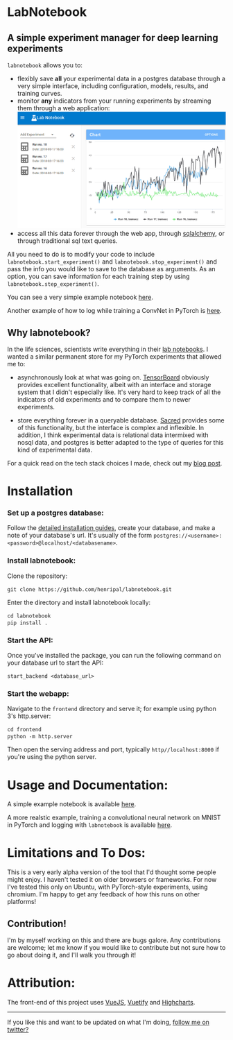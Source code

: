 # LabNotebook
## A simple experiment manager for deep learning experiments

`labnotebook` allows you to:
- flexibly save **all** your experimental data in a postgres database through a very simple interface, including configuration, models, results, and training curves.
- monitor **any** indicators from your running experiments by streaming them through a web application:
![](./nbs/img/labnotebook.gif)
- access all this data forever through the web app, through [sqlalchemy](https://www.sqlalchemy.org/), or through traditional sql text queries.

All you need to do is to modify your code to include `labnotebook.start_experiment()` and `labnotebook.stop_experiment()` and pass the info you would like to save to the database as arguments. As an option, you can save information for each training step by using `labnotebook.step_experiment()`.

You can see a very simple example notebook [here](./nbs/basic_usage.ipynb).

Another example of how to log while training a ConvNet in PyTorch is [here](./nbs/mnist.ipynb).

## Why labnotebook?

In the life sciences, scientists write everything in their [lab notebooks](https://en.wikipedia.org/wiki/Lab_notebook). I wanted a similar permanent store for my PyTorch experiments that allowed me to:
- asynchronously look at what was going on. [TensorBoard](https://www.tensorflow.org/programmers_guide/summaries_and_tensorboard) obviously provides excellent functionality, albeit with an interface and storage system that I didn't especially like. It's very hard to keep track of all the indicators of old experiments and to compare them to newer experiments.

- store everything forever in a queryable database. [Sacred](https://github.com/IDSIA/sacred) provides some of this functionality, but the interface is complex and inflexible. In addition, I think experimental data is relational data intermixed with nosql data, and postgres is better adapted to the type of queries for this kind of experimental data.

For a quick read on the tech stack choices I made, check out my [blog post](https://henripal.github.io/blog/labnotebook).

# Installation

### Set up a postgres database:

Follow the [detailed installation guides](https://wiki.postgresql.org/wiki/Detailed_installation_guides), create your database, and make a note of your database's url. It's usually of the form `postgres://<username>:<password>@localhost/<databasename>`.

### Install labnotebook:

Clone the repository:

```
git clone https://github.com/henripal/labnotebook.git
```

Enter the directory and install labnotebook locally:
```
cd labnotebook
pip install .
```

### Start the API:

Once you've installed the package, you can run the following command on your database url to start the API:
```
start_backend <database_url>
```

### Start the webapp:

Navigate to the `frontend` directory and serve it; for example using python 3's http.server:
```
cd frontend
python -m http.server
```

Then open the serving address and port, typically `http//localhost:8000` if you're using the python server.

# Usage and Documentation:

A simple example notebook is available [here](./nbs/basic_usage.ipynb).

A more realstic example, training a convolutional neural network on MNIST in PyTorch and logging with `labnotebook` is available [here](./nbs/mnist.ipynb).

# Limitations and To Dos:

This is a very early alpha version of the tool that I'd thought some people might enjoy. I haven't tested it on older browsers or frameworks. 
For now I've tested this only on Ubuntu, with PyTorch-style experiments, using chromium.
I'm happy to get any feedback of how this runs on other platforms! 

## Contribution!

I'm by myself working on this and there are bugs galore. Any contributions are welcome; let me know if you would like to contribute but not sure how to go about doing it, and I'll walk you through it!


# Attribution:

The front-end of this project uses [VueJS](https://vuejs.org/), [Vuetify](https://vuetifyjs.com/en/) and [Highcharts](https://www.highcharts.com/).

---

If you like this and want to be updated on what I'm doing, [follow me on twitter?](https://twitter.com/henripal)
